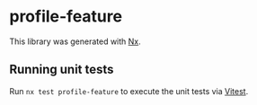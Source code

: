 # profile-feature

This library was generated with [Nx](https://nx.dev).

## Running unit tests

Run `nx test profile-feature` to execute the unit tests via [Vitest](https://vitest.dev/).
